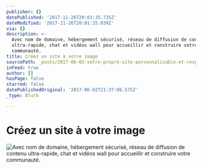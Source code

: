 ```yaml
---
publisher: {}
datePublished: '2017-11-26T20:01:35.735Z'
dateModified: '2017-11-26T20:01:35.039Z'
via: {}
description: >-
  Avec nom de domaine, hébergement sécurisé, réseau de diffusion de contenu
  ultra-rapide, chat et vidéos wall pour accueillir et construire votre
  communauté.
title: Créez un site à votre image
sourcePath: _posts/2017-06-02-votre-propre-site-personnalisable-et-responsive.md
inFeed: true
author: []
hasPage: false
starred: false
datePublishedOriginal: '2017-06-02T21:37:06.575Z'
_type: Blurb

---
```

# **Créez un site à votre image**
![Avec nom de domaine, hébergement sécurisé, réseau de diffusion de contenu ultra-rapide, chat et vidéos wall pour accueillir et construire votre communauté.](https://the-grid-user-content.s3-us-west-2.amazonaws.com/e5a9a715-460d-4633-a94c-da0c14c42b47.gif)